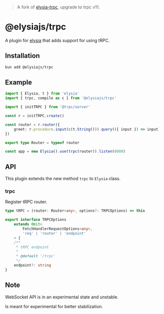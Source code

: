> A fork of [elysia-trpc](https://github.com/elysiajs/elysia-trpc), upgrade to trpc v11.

# @elysiajs/trpc

A plugin for [elysia](https://github.com/elysiajs/elysia) that adds support for using tRPC.

## Installation

```bash
bun add @elysiajs/trpc
```

## Example

```typescript
import { Elysia, t } from 'elysia'
import { trpc, compile as c } from '@elysiajs/trpc'

import { initTRPC } from '@trpc/server'

const r = initTRPC.create()

const router = r.router({
	greet: r.procedure.input(c(t.String())).query(({ input }) => input)
})

export type Router = typeof router

const app = new Elysia().use(trpc(router)).listen(8080)
```

## API

This plugin extends the new method `trpc` to `Elysia` class.

### trpc

Register tRPC router.

```typescript
type tRPC = (router: Router<any>, options?: TRPCOptions) => this

export interface TRPCOptions
	extends Omit<
		FetchHandlerRequestOptions<any>,
		'req' | 'router' | 'endpoint'
	> {
	/**
	 * tRPC endpoint
	 *
	 * @default '/trpc'
	 */
	endpoint?: string
}
```

## Note

WebSocket API is in an experimental state and unstable.

Is meant for experimental for better stabilization.
